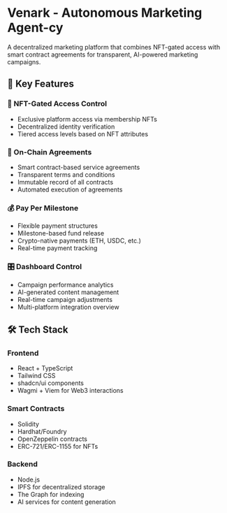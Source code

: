 # Venark - Autonomous Marketing Agent-cy

A decentralized marketing platform that combines NFT-gated access with smart contract agreements for transparent, AI-powered marketing campaigns.

## 🚀 Key Features

### 🔐 NFT-Gated Access Control
- Exclusive platform access via membership NFTs
- Decentralized identity verification
- Tiered access levels based on NFT attributes

### 📜 On-Chain Agreements
- Smart contract-based service agreements
- Transparent terms and conditions
- Immutable record of all contracts
- Automated execution of agreements

### 💰 Pay Per Milestone
- Flexible payment structures
- Milestone-based fund release
- Crypto-native payments (ETH, USDC, etc.)
- Real-time payment tracking

### 🎛️ Dashboard Control
- Campaign performance analytics
- AI-generated content management
- Real-time campaign adjustments
- Multi-platform integration overview

## 🛠️ Tech Stack

### Frontend
- React + TypeScript
- Tailwind CSS
- shadcn/ui components
- Wagmi + Viem for Web3 interactions

### Smart Contracts
- Solidity
- Hardhat/Foundry
- OpenZeppelin contracts
- ERC-721/ERC-1155 for NFTs

### Backend
- Node.js
- IPFS for decentralized storage
- The Graph for indexing
- AI services for content generation
